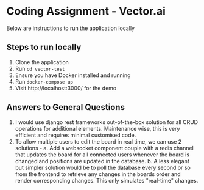 # Coding Assignment - Vector.ai

Below are instructions to run the application locally

## Steps to run locally

1. Clone the application
2. Run ```cd vector-test```
3. Ensure you have Docker installed and running
4. Run ```docker-compose up```
5. Visit http://localhost:3000/ for the demo

## Answers to General Questions
1. I would use django rest frameworks out-of-the-box solution for all CRUD operations for additional elements. Maintenance wise, this is very efficient and requires minimal customised code.
2. To allow multiple users to edit the board in real time, we can use 2 solutions -
    a. Add a websocket component couple with a redis channel that updates the board for all connected users whenever the board is changed and positions are updated in the database.
    b. A less elegant but simpler solution would be to poll the database every second or so from the frontend to retrieve any changes in the boards order and render corresponding changes. This only simulates "real-time" changes.

